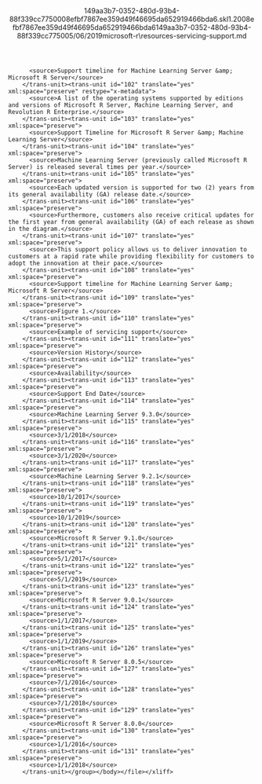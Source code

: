 <?xml version="1.0"?><xliff version="1.2" xmlns="urn:oasis:names:tc:xliff:document:1.2" xmlns:xsi="http://www.w3.org/2001/XMLSchema-instance" xsi:schemaLocation="urn:oasis:names:tc:xliff:document:1.2 xliff-core-1.2-transitional.xsd"><file datatype="xml" original="resources-servicing-support.md" source-language="en-US" target-language="en-US"><header><tool tool-id="mdxliff" tool-name="mdxliff" tool-version="1.0-1931010" tool-company="Microsoft" /><xliffext:skl_file_name xmlns:xliffext="urn:microsoft:content:schema:xliffextensions">149aa3b7-0352-480d-93b4-88f339cc7750008efbf7867ee359d49f46695da652919466bda6.skl</xliffext:skl_file_name><xliffext:version xmlns:xliffext="urn:microsoft:content:schema:xliffextensions">1.2</xliffext:version><xliffext:ms.openlocfilehash xmlns:xliffext="urn:microsoft:content:schema:xliffextensions">008efbf7867ee359d49f46695da652919466bda6</xliffext:ms.openlocfilehash><xliffext:ms.sourcegitcommit xmlns:xliffext="urn:microsoft:content:schema:xliffextensions">149aa3b7-0352-480d-93b4-88f339cc7750</xliffext:ms.sourcegitcommit><xliffext:ms.lasthandoff xmlns:xliffext="urn:microsoft:content:schema:xliffextensions">05/06/2019</xliffext:ms.lasthandoff><xliffext:ms.openlocfilepath xmlns:xliffext="urn:microsoft:content:schema:xliffextensions">microsoft-r\resources-servicing-support.md</xliffext:ms.openlocfilepath></header><body><group id="content" extype="content"><trans-unit id="101" translate="yes" xml:space="preserve" restype="x-metadata">
          <source>Support timeline for Machine Learning Server &amp; Microsoft R Server</source>
        </trans-unit><trans-unit id="102" translate="yes" xml:space="preserve" restype="x-metadata">
          <source>A list of the operating systems supported by editions and versions of Microsoft R Server, Machine Learning Server, and Revolution R Enterprise.</source>
        </trans-unit><trans-unit id="103" translate="yes" xml:space="preserve">
          <source>Support Timeline for Microsoft R Server &amp; Machine Learning Server</source>
        </trans-unit><trans-unit id="104" translate="yes" xml:space="preserve">
          <source>Machine Learning Server (previously called Microsoft R Server) is released several times per year.</source>
        </trans-unit><trans-unit id="105" translate="yes" xml:space="preserve">
          <source>Each updated version is supported for two (2) years from its general availability (GA) release date.</source>
        </trans-unit><trans-unit id="106" translate="yes" xml:space="preserve">
          <source>Furthermore, customers also receive critical updates for the first year from general availability (GA) of each release as shown in the diagram.</source>
        </trans-unit><trans-unit id="107" translate="yes" xml:space="preserve">
          <source>This support policy allows us to deliver innovation to customers at a rapid rate while providing flexibility for customers to adopt the innovation at their pace.</source>
        </trans-unit><trans-unit id="108" translate="yes" xml:space="preserve">
          <source>Support timeline for Machine Learning Server &amp; Microsoft R Server</source>
        </trans-unit><trans-unit id="109" translate="yes" xml:space="preserve">
          <source>Figure 1.</source>
        </trans-unit><trans-unit id="110" translate="yes" xml:space="preserve">
          <source>Example of servicing support</source>
        </trans-unit><trans-unit id="111" translate="yes" xml:space="preserve">
          <source>Version History</source>
        </trans-unit><trans-unit id="112" translate="yes" xml:space="preserve">
          <source>Availability</source>
        </trans-unit><trans-unit id="113" translate="yes" xml:space="preserve">
          <source>Support End Date</source>
        </trans-unit><trans-unit id="114" translate="yes" xml:space="preserve">
          <source>Machine Learning Server 9.3.0</source>
        </trans-unit><trans-unit id="115" translate="yes" xml:space="preserve">
          <source>3/1/2018</source>
        </trans-unit><trans-unit id="116" translate="yes" xml:space="preserve">
          <source>3/1/2020</source>
        </trans-unit><trans-unit id="117" translate="yes" xml:space="preserve">
          <source>Machine Learning Server 9.2.1</source>
        </trans-unit><trans-unit id="118" translate="yes" xml:space="preserve">
          <source>10/1/2017</source>
        </trans-unit><trans-unit id="119" translate="yes" xml:space="preserve">
          <source>10/1/2019</source>
        </trans-unit><trans-unit id="120" translate="yes" xml:space="preserve">
          <source>Microsoft R Server 9.1.0</source>
        </trans-unit><trans-unit id="121" translate="yes" xml:space="preserve">
          <source>5/1/2017</source>
        </trans-unit><trans-unit id="122" translate="yes" xml:space="preserve">
          <source>5/1/2019</source>
        </trans-unit><trans-unit id="123" translate="yes" xml:space="preserve">
          <source>Microsoft R Server 9.0.1</source>
        </trans-unit><trans-unit id="124" translate="yes" xml:space="preserve">
          <source>1/1/2017</source>
        </trans-unit><trans-unit id="125" translate="yes" xml:space="preserve">
          <source>1/1/2019</source>
        </trans-unit><trans-unit id="126" translate="yes" xml:space="preserve">
          <source>Microsoft R Server 8.0.5</source>
        </trans-unit><trans-unit id="127" translate="yes" xml:space="preserve">
          <source>7/1/2016</source>
        </trans-unit><trans-unit id="128" translate="yes" xml:space="preserve">
          <source>7/1/2018</source>
        </trans-unit><trans-unit id="129" translate="yes" xml:space="preserve">
          <source>Microsoft R Server 8.0.0</source>
        </trans-unit><trans-unit id="130" translate="yes" xml:space="preserve">
          <source>1/1/2016</source>
        </trans-unit><trans-unit id="131" translate="yes" xml:space="preserve">
          <source>1/1/2018</source>
        </trans-unit></group></body></file></xliff>